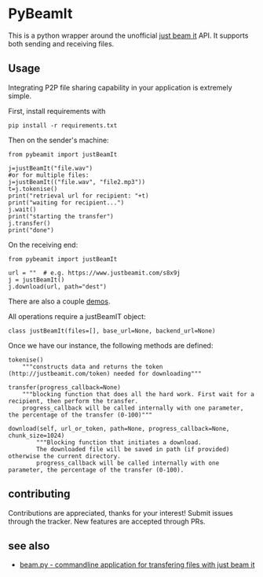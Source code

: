 # PyBeamIt

This is a python wrapper around the unofficial [just beam it](http://justbeamit.com) API. It supports both sending and receiving files.

## Usage

Integrating P2P file sharing capability in your application is extremely simple.

First, install requirements with

```pip install -r requirements.txt```

Then on the sender's machine:

```
from pybeamit import justBeamIt

j=justBeamIt("file.wav")
#or for multiple files:
j=justBeamIt(("file.wav", "file2.mp3"))
t=j.tokenise()
print("retrieval url for recipient: "+t)
print("waiting for recipient...")
j.wait()
print("starting the transfer")
j.transfer()
print("done")
```

On the receiving end:

```
from pybeamit import justBeamIt

url = ""  # e.g. https://www.justbeamit.com/s8x9j
j = justBeamIt()
j.download(url, path="dest")
```

There are also a couple [demos](https://github.com/cartertemm/pybeamit/tree/master/demos).

All operations require a justBeamIT object:

```
class justBeamIt(files=[], base_url=None, backend_url=None)
```

Once we have our instance, the following methods are defined:

```
tokenise()
	"""constructs data and returns the token (http://justbeamit.com/token) needed for downloading"""
```

```
transfer(progress_callback=None)
	"""blocking function that does all the hard work. First wait for a recipient, then perform the transfer.
	progress_callback will be called internally with one parameter, the percentage of the transfer (0-100)"""
```

```
download(self, url_or_token, path=None, progress_callback=None, chunk_size=1024)
		"""Blocking function that initiates a download.
		The downloaded file will be saved in path (if provided) otherwise the current directory.
		progress_callback will be called internally with one parameter, the percentage of the transfer (0-100).
```

## contributing

Contributions are appreciated, thanks for your interest! Submit issues through the tracker. New features are accepted through PRs.

## see also

* [beam.py - commandline application for transfering files with just beam it](https://github.com/justbeamit/beam)
